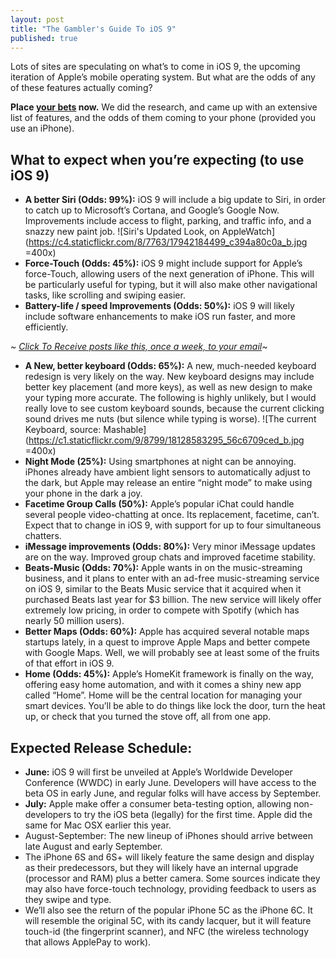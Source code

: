 ```yaml
---
layout: post
title: "The Gambler's Guide To iOS 9"
published: true
---
```


						
Lots of sites are speculating on what’s to come in iOS 9, the upcoming iteration of Apple’s mobile operating system. But what are the odds of any of these features actually coming? 

**Place [your bets](https://sitver.typeform.com/to/qYoZrT) now.** We did the research, and came up with an extensive list of features, and the odds of them coming to your phone (provided you use an iPhone).

## What to expect when you’re expecting (to use iOS 9)

- **A better Siri (Odds: 99%):** iOS 9 will include a big update to Siri, in order to catch up to Microsoft’s Cortana, and Google’s Google Now. Improvements include access to flight, parking, and traffic info, and a snazzy new paint job. 
![Siri's Updated Look, on AppleWatch](https://c4.staticflickr.com/8/7763/17942184499_c394a80c0a_b.jpg =400x)
- **Force-Touch (Odds: 45%):** iOS 9 might include support for Apple’s force-Touch, allowing users of the next generation of iPhone. This will be particularly useful for typing, but it will also make other navigational tasks, like scrolling and swiping easier. 
- **Battery-life / speed Improvements (Odds: 50%):** iOS 9 will likely include software enhancements to make iOS run faster, and more efficiently. 

*~ [Click To Receive posts like this, once a week, to your email](https://sitver.typeform.com/to/qYoZrT)~*
- **A New, better keyboard (Odds: 65%):** A new, much-needed keyboard redesign is very likely on the way. New keyboard designs may include better key placement (and more keys), as well as new design to make your typing more accurate. The following is highly unlikely, but I would really love to see custom keyboard sounds, because the current clicking sound drives me nuts (but silence while typing is worse).
![The current Keyboard, source: Mashable](https://c1.staticflickr.com/9/8799/18128583295_56c6709ced_b.jpg =400x)
- **Night Mode (25%):** Using smartphones at night can be annoying. iPhones already have ambient light sensors to automatically adjust to the dark, but Apple may release an entire “night mode” to make using your phone in the dark a joy. 
- **Facetime Group Calls (50%):** Apple’s popular iChat could handle several people video-chatting at once. Its replacement, facetime, can’t. Expect that to change in iOS 9, with support for up to four simultaneous chatters. 
- **iMessage improvements (Odds: 80%):** Very minor iMessage updates are on the way. Improved group chats and improved facetime stability. 
- **Beats-Music (Odds: 70%):** Apple wants in on the music-streaming business, and it plans to enter with an ad-free music-streaming service on iOS 9, similar to the Beats Music service that it acquired when it purchased Beats last year for $3 billion. The new service will likely offer extremely low pricing, in order to compete with Spotify (which has nearly 50 million users). 
- **Better Maps (Odds: 60%):** Apple has acquired several notable maps startups lately, in a quest to improve Apple Maps and better compete with Google Maps. Well, we will probably see at least some of the fruits of that effort in iOS 9. 
- **Home (Odds: 45%):** Apple’s HomeKit framework is finally on the way, offering easy home automation, and with it comes a shiny new app called “Home”. Home will be the central location for managing your smart devices. You’ll be able to do things like lock the door, turn the heat up, or check that you turned the stove off, all from one app. 

## Expected Release Schedule:
- **June:** iOS 9 will first be unveiled at Apple’s Worldwide Developer Conference (WWDC) in early June. Developers will have access to the beta OS in early June, and regular folks will have access by September. 
- **July:** Apple make offer a consumer beta-testing option, allowing non-developers to try the iOS beta (legally) for the first time. Apple did the same for Mac OSX earlier this year. 
- August-September: The new lineup of iPhones should arrive between late August and early September.  
- The iPhone 6S and 6S+ will likely feature the same design and display as their predecessors, but they will likely have an internal upgrade (processor and RAM) plus a better camera. Some sources indicate they may also have force-touch technology, providing feedback to users as they swipe and type. 
- We’ll also see the return of the popular iPhone 5C as the iPhone 6C. It will resemble the original 5C, with its candy lacquer, but it will feature touch-id (the fingerprint scanner), and NFC (the wireless technology that allows ApplePay to work).
